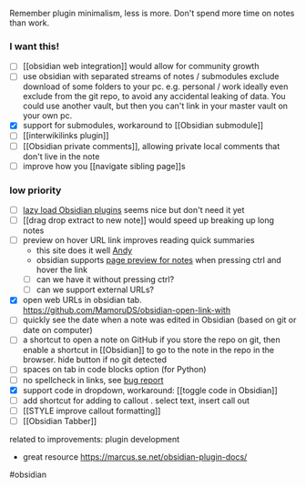 Remember plugin minimalism, less is more.
Don't spend more time on notes than work.

### I want this!
- [ ] [[obsidian web integration]] would allow for community growth
- [ ] use obsidian with separated streams of notes / submodules
	exclude download of some folders to your pc. e.g. personal / work
	ideally even exclude from the git repo, to avoid any accidental leaking of data.
	You could use another vault, but then you can't link in your master vault on your own pc.
- [x] support for submodules, workaround to [[Obsidian submodule]]
- [ ] [[interwikilinks plugin]]
- [ ] [[Obsidian private comments]], allowing private local comments that don't live in the note
- [ ] improve how you [[navigate sibling page]]s

### low priority 
- [ ] [lazy load Obsidian plugins](https://github.com/ohm-en/obsidian-plugin-manager) seems nice but don't need it yet
- [ ] [[drag drop extract to new note]] would speed up breaking up long notes
- [ ] preview on hover URL link improves reading quick summaries
	- this site does it well [Andy](https://notes.andymatuschak.org/)
	- obsidian supports [page preview for notes](https://help.obsidian.md/Plugins/Page+preview) when pressing ctrl and hover the link
	- [ ] can we have it without pressing ctrl?
	- [ ] can we support external URLs?
- [x] open web URLs in obsidian tab.  https://github.com/MamoruDS/obsidian-open-link-with
- [ ] quickly see the date when a note was edited in Obsidian (based on git or date on computer)
- [ ] a shortcut to open a note on GitHub
	if you store the repo on git, then enable a shortcut in [[Obsidian]] to go to the note in the repo in the browser. hide button if no git detected
- [ ] spaces on tab in code blocks option (for Python)
- [ ] no spellcheck in links, see [bug report](https://forum.obsidian.md/t/disable-spellcheck-in-urls-and-links/50118) 
- [x] support code in dropdown, workaround: [[toggle code in Obsidian]]
- [ ] add shortcut for adding to callout . select text, insert call out
- [ ] [[STYLE improve callout formatting]]
- [ ] [[Obsidian Tabber]] 

related to improvements:
plugin development
- great resource https://marcus.se.net/obsidian-plugin-docs/

#obsidian 
